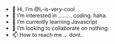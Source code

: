 - 👋 Hi, I’m @L-is-very-cool
- 👀 I’m interested in ......... coding. haha.
- 🌱 I’m currently learning Javascript
- 💞️ I’m looking to collaborate on nothing. 
- 📫 How to reach me ... dont.

<!---
L-is-very-cool/L-is-very-cool is a ✨ special ✨ repository because its `README.md` (this file) appears on your GitHub profile.
You can click the Preview link to take a look at your changes.
--->
